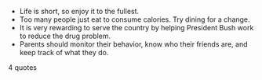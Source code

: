  - Life is short, so enjoy it to the fullest.
 - Too many people just eat to consume calories. Try dining for a change.
 - It is very rewarding to serve the country by helping President Bush work to reduce the drug problem.
 - Parents should monitor their behavior, know who their friends are, and keep track of what they do.

4 quotes